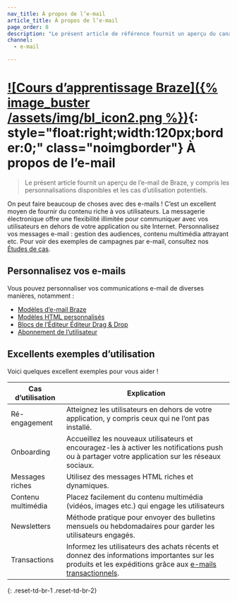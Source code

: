 ```yaml
---
nav_title: À propos de l’e-mail
article_title: À propos de l’e-mail
page_order: 0
description: "Le présent article de référence fournit un aperçu du canal E-mail Braze et des cas d’utilisation courants."
channel:
  - e-mail

---
```


# [![Cours d’apprentissage Braze]({% image_buster /assets/img/bl_icon2.png %})](https://learning.braze.com/messaging-channels-email){: style="float:right;width:120px;border:0;" class="noimgborder"} À propos de l’e-mail

> Le présent article fournit un aperçu de l’e-mail de Braze, y compris les personnalisations disponibles et les cas d’utilisation potentiels.

On peut faire beaucoup de choses avec des e-mails ! C’est un excellent moyen de fournir du contenu riche à vos utilisateurs. La messagerie électronique offre une flexibilité illimitée pour communiquer avec vos utilisateurs en dehors de votre application ou site Internet. Personnalisez vos messages e-mail : gestion des audiences, contenu multimédia attrayant etc. Pour voir des exemples de campagnes par e-mail, consultez nos [Études de cas][6].

## Personnalisez vos e-mails

Vous pouvez personnaliser vos communications e-mail de diverses manières, notamment :

- [Modèles d’e-mail Braze][2]
- [Modèles HTML personnalisés][7]
- [Blocs de l’Éditeur Éditeur Drag & Drop][4]
- [Abonnement de l’utilisateur][5]

## Excellents exemples d’utilisation

Voici quelques excellent exemples pour vous aider !

| Cas d’utilisation | Explication |
| --- | --- |
| Ré-engagement | Atteignez les utilisateurs en dehors de votre application, y compris ceux qui ne l’ont pas installé. |
| Onboarding | Accueillez les nouveaux utilisateurs et encouragez-les à activer les notifications push ou à partager votre application sur les réseaux sociaux. |
| Messages riches | Utilisez des messages HTML riches et dynamiques. |
| Contenu multimédia | Placez facilement du contenu multimédia (vidéos, images etc.) qui engage les utilisateurs |
| Newsletters | Méthode pratique pour envoyer des bulletins mensuels ou hebdomadaires pour garder les utilisateurs engagés. |
| Transactions | Informez les utilisateurs des achats récents et donnez des informations importantes sur les produits et les expéditions grâce aux [e-mails transactionnels][3].
{: .reset-td-br-1 .reset-td-br-2}


[1]: {{site.baseurl}}/user_guide/message_building_by_channel/email/creating_an_email_campaign/
[2]: {{site.baseurl}}/user_guide/message_building_by_channel/email/templates/email_template/
[3]: {{site.baseurl}}/user_guide/message_building_by_channel/email/transactional_message_api_campaign/
[4]: {{site.baseurl}}/user_guide/message_building_by_channel/email/drag_and_drop/dnd_editor_blocks/
[5]: {{site.baseurl}}/user_guide/message_building_by_channel/email/managing_user_subscriptions/
[6]: https://www.braze.com/customers/
[7]: {{site.baseurl}}/user_guide/message_building_by_channel/email/templates/html_email_template/